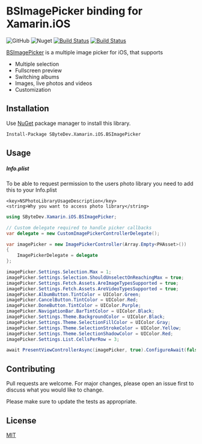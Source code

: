 # BSImagePicker binding for Xamarin.iOS
![GitHub](https://img.shields.io/github/license/SByteDev/Net.Xamarin.iOS.BSImagePicker.svg)
![Nuget](https://img.shields.io/nuget/v/SByteDev.Xamarin.iOS.BSImagePicker.svg)
[![Build Status](https://img.shields.io/bitrise/d1fd3128deec4532/develop?label=development&token=G80DodOLbipps0ZiWU4r7Q)](https://app.bitrise.io/app/d1fd3128deec4532)
[![Build Status](https://img.shields.io/bitrise/d1fd3128deec4532/master?label=production&token=G80DodOLbipps0ZiWU4r7Q)](https://app.bitrise.io/app/d1fd3128deec4532)

[BSImagePicker](https://github.com/mikaoj/BSImagePicker) is a multiple image picker for iOS, that supports

- Multiple selection
- Fullscreen preview
- Switching albums
- Images, live photos and videos
- Customization

## Installation

Use [NuGet](https://www.nuget.org) package manager to install this library.

```bash
Install-Package SByteDev.Xamarin.iOS.BSImagePicker
```

## Usage

##### Info.plist
To be able to request permission to the users photo library you need to add this to your Info.plist
```
<key>NSPhotoLibraryUsageDescription</key>
<string>Why you want to access photo library</string>
```

```cs
using SByteDev.Xamarin.iOS.BSImagePicker;

// Custom delegate required to handle picker callbacks
var delegate = new CustomImagePickerControllerDelegate();

var imagePicker = new ImagePickerController(Array.Empty<PHAsset>())
{
    ImagePickerDelegate = delegate
};

imagePicker.Settings.Selection.Max = 1;
imagePicker.Settings.Selection.ShouldUnselectOnReachingMax = true;
imagePicker.Settings.Fetch.Assets.AreImageTypesSupported = true;
imagePicker.Settings.Fetch.Assets.AreVideoTypesSupported = true;
imagePicker.AlbumButton.TintColor = UIColor.Green;
imagePicker.CancelButton.TintColor = UIColor.Red;
imagePicker.DoneButton.TintColor = UIColor.Purple;
imagePicker.NavigationBar.BarTintColor = UIColor.Black;
imagePicker.Settings.Theme.BackgroundColor = UIColor.Black;
imagePicker.Settings.Theme.SelectionFillColor = UIColor.Gray;
imagePicker.Settings.Theme.SelectionStrokeColor = UIColor.Yellow;
imagePicker.Settings.Theme.SelectionShadowColor = UIColor.Red;
imagePicker.Settings.List.CellsPerRow = 3;

await PresentViewControllerAsync(imagePicker, true).ConfigureAwait(false);
```

## Contributing
Pull requests are welcome. For major changes, please open an issue first to discuss what you would like to change.

Please make sure to update the tests as appropriate.

## License
[MIT](https://choosealicense.com/licenses/mit/)
